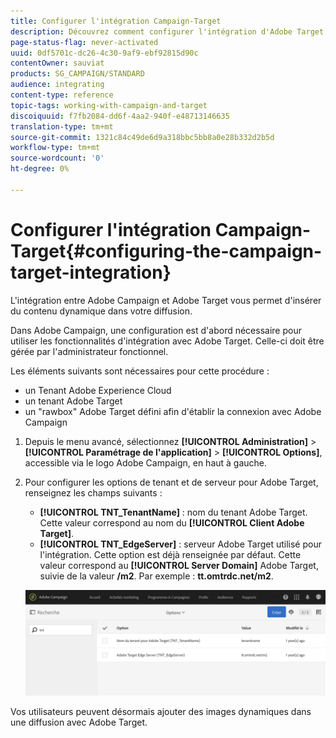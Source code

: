 ```yaml
---
title: Configurer l'intégration Campaign-Target
description: Découvrez comment configurer l'intégration d'Adobe Target pour commencer à utiliser du contenu dynamique dans Adobe Campaign.
page-status-flag: never-activated
uuid: 0df5701c-dc26-4c30-9af9-ebf92815d90c
contentOwner: sauviat
products: SG_CAMPAIGN/STANDARD
audience: integrating
content-type: reference
topic-tags: working-with-campaign-and-target
discoiquuid: f7fb2084-dd6f-4aa2-940f-e48713146635
translation-type: tm+mt
source-git-commit: 1321c84c49de6d9a318bbc5bb8a0e28b332d2b5d
workflow-type: tm+mt
source-wordcount: '0'
ht-degree: 0%

---
```



# Configurer l&#39;intégration Campaign-Target{#configuring-the-campaign-target-integration}

L&#39;intégration entre Adobe Campaign et Adobe Target vous permet d&#39;insérer du contenu dynamique dans votre diffusion.

Dans Adobe Campaign, une configuration est d&#39;abord nécessaire pour utiliser les fonctionnalités d&#39;intégration avec Adobe Target. Celle-ci doit être gérée par l&#39;administrateur fonctionnel.

Les éléments suivants sont nécessaires pour cette procédure :

* un Tenant Adobe Experience Cloud
* un tenant Adobe Target
* un &quot;rawbox&quot; Adobe Target défini afin d&#39;établir la connexion avec Adobe Campaign

1. Depuis le menu avancé, sélectionnez **[!UICONTROL Administration]** > **[!UICONTROL Paramétrage de l&#39;application]** > **[!UICONTROL Options]**, accessible via le logo Adobe Campaign, en haut à gauche.
1. Pour configurer les options de tenant et de serveur pour Adobe Target, renseignez les champs suivants :

   * **[!UICONTROL TNT_TenantName]** : nom du tenant Adobe Target. Cette valeur correspond au nom du **[!UICONTROL Client Adobe Target]**.
   * **[!UICONTROL TNT_EdgeServer]** : serveur Adobe Target utilisé pour l&#39;intégration. Cette option est déjà renseignée par défaut. Cette valeur correspond au **[!UICONTROL Server Domain]** Adobe Target, suivie de la valeur **/m2**. Par exemple : **tt.omtrdc.net/m2**.

   ![](assets/tar_options.png)

Vos utilisateurs peuvent désormais ajouter des images dynamiques dans une diffusion avec Adobe Target.
